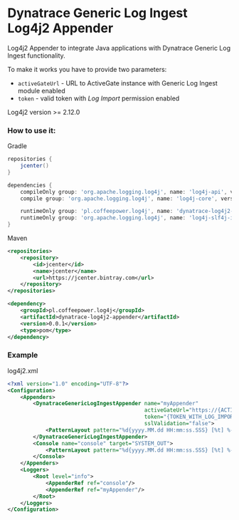 # Dynatrace Generic Log Ingest Log4j2 Appender
Log4j2 Appender to integrate Java applications with Dynatrace Generic Log Ingest functionality.

To make it works you have to provide two parameters:
- `activeGateUrl` - URL to ActiveGate instance with Generic Log Ingest module enabled
- `token` - valid token with _Log Import_ permission enabled

Log4j2 version >= 2.12.0

### How to use it:
Gradle
```groovy
repositories {
	jcenter()
}

dependencies {
	compileOnly group: 'org.apache.logging.log4j', name: 'log4j-api', version: '2.14.0'
	compile group: 'org.apache.logging.log4j', name: 'log4j-core', version: '2.14.0'

	runtimeOnly group: 'pl.coffeepower.log4j', name: 'dynatrace-log4j2-appender', version: '0.0.1'
	runtimeOnly group: 'org.apache.logging.log4j', name: 'log4j-slf4j-impl', version: '2.14.0'
}
```
Maven
```xml
<repositories>
    <repository>
        <id>jcenter</id>
        <name>jcenter</name>
        <url>https://jcenter.bintray.com</url>
    </repository>
</repositories>

<dependency>
	<groupId>pl.coffeepower.log4j</groupId>
	<artifactId>dynatrace-log4j2-appender</artifactId>
	<version>0.0.1</version>
	<type>pom</type>
</dependency>
```
### Example
log4j2.xml
```xml
<?xml version="1.0" encoding="UTF-8"?>
<Configuration>
	<Appenders>
		<DynatraceGenericLogIngestAppender name="myAppender"
										   activeGateUrl="https://{ACTIVE_GATE_URL}/api/v2/logs/ingest"
										   token="{TOKEN_WITH_LOG_IMPORT_PERMISSION}"
										   sslValidation="false">
			<PatternLayout pattern="%d{yyyy.MM.dd HH:mm:ss.SSS} [%t] %-5level %logger - %msg%n"/>
		</DynatraceGenericLogIngestAppender>
		<Console name="console" target="SYSTEM_OUT">
			<PatternLayout pattern="%d{yyyy.MM.dd HH:mm:ss.SSS} [%t] %-5level %logger{1.} - %msg%n"/>
		</Console>
	</Appenders>
	<Loggers>
		<Root level="info">
			<AppenderRef ref="console"/>
			<AppenderRef ref="myAppender"/>
		</Root>
	</Loggers>
</Configuration>
```